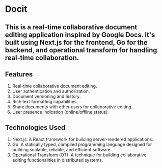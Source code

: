 # Docit

## This is a real-time collaborative document editing application inspired by Google Docs. It's built using Next.js for the frontend, Go for the backend, and operational transform for handling real-time collaboration.

## Features
1. Real-time collaborative document editing.
2. User authentication and authorization.
3. Document versioning and history.
4. Rich text formatting capabilities.
5. Share documents with other users for collaborative editing.
6. User presence indication (online/offline status).

## Technologies Used

1. Next.js: A React framework for building server-rendered applications. 
2. Go: A statically typed, compiled programming language designed for building scalable, reliable, and efficient software. 
3. Operational Transform (OT): A technique for building collaborative editing functionalities in distributed systems.

<!-- Prerequisites

    Node.js and npm installed on your system.
    Go installed on your system.
    Basic understanding of Next.js and Go.
    MongoDB or any other compatible database for data storage.

Getting Started

    Clone this repository.
    Navigate to the project directory.

Frontend Setup

    Navigate to the frontend directory.
    Run npm install to install dependencies.
    Create a .env.local file based on the provided .env.example and set the required environment variables.
    Run npm run dev to start the Next.js development server.

Backend Setup

    Navigate to the backend directory.
    Run go mod tidy to install Go dependencies.
    Create a .env file based on the provided .env.example and set the required environment variables.
    Run go run main.go to start the Go server.

Usage

    Open your browser and navigate to http://localhost:3000.
    Sign up or log in to start creating and collaborating on documents.
    Create a new document or select an existing one.
    Share the document link with other users to collaborate in real-time.
    Start editing! Changes will be synchronized in real-time with other users. -->
